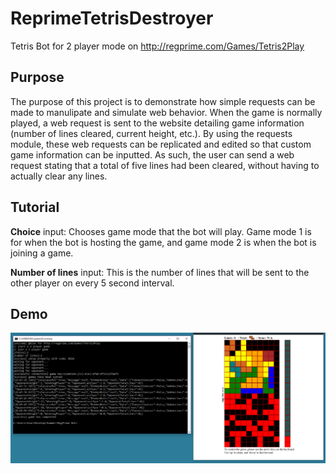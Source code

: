 # ReprimeTetrisDestroyer
Tetris Bot for 2 player mode on http://regprime.com/Games/Tetris2Play

## Purpose
The purpose of this project is to demonstrate how simple requests can be made to manulipate and simulate web behavior. When the game is normally played, a web request is sent to the website detailing game information (number of lines cleared, current height, etc.). By using the requests module, these web requests can be replicated and edited so that custom game information can be inputted. As such, the user can send a web request stating that a total of five lines had been cleared, without having to actually clear any lines. 

## Tutorial
**Choice** input: Chooses game mode that the bot will play. Game mode 1 is for when the bot is hosting the game, and game mode 2 is when the bot is joining a game. 

**Number of lines** input: This is the number of lines that will be sent to the other player on every 5 second interval. 

## Demo
![Alt Text](https://github.com/AlanChen4/ReprimeTetrisDestroyer/blob/master/info/demo.PNG)
